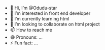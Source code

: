 - 👋 Hi, I’m @Odudu-star
- 👀 I’m interested in front end developer 
- 🌱 I’m currently learning html
- 💞️ I’m looking to collaborate on html project 
- 📫 How to reach me
- 😄 Pronouns: ...
- ⚡ Fun fact: ...

<!---
Odudu-star/Odudu-star is a ✨ special ✨ repository because its `README.md` (this file) appears on your GitHub profile.
You can click the Preview link to take a look at your changes.
--->
